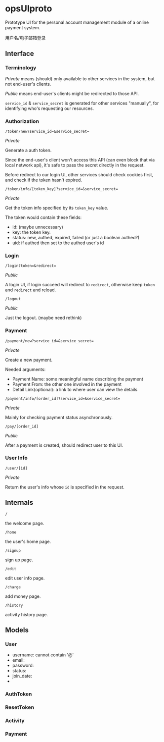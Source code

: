 opsUIproto
==========

Prototype UI for the personal account management module of a online payment system.

用户名/电子邮箱登录 

## Interface

### Terminology

*Private* means (should) only available to other services in the system, but not end-user's clients.

*Public* means end-user's clients might be redirected to those API.

`service_id` & `service_secret` is generated for other services "manually", for identifying who's requesting our resources.

### Authorization

`/token/new?service_id=&service_secret=`

*Private*

Generate a auth token.

Since the end-user's client won't access this API (can even block that via local network api), it's safe to pass the secret directly in the request.

Before redirect to our login UI, other services should check cookies first, and check if the token hasn't expired.

`/token/info/[token_key]?service_id=&service_secret=`

*Private*

Get the token info specified by its `token_key` value.

The token would contain these fields:

- id: (maybe unnecessary)
- key: the token key.
- status: new, authed, expired, failed (or just a boolean authed?)
- uid: if authed then set to the authed user's id

### Login

`/login?token=&redirect=`

*Public*

A login UI, if login succeed will redirect to `redirect`, otherwise keep `token` and `redirect` and reload.

`/logout`

*Public*

Just the logout. (maybe need rethink)

### Payment

`/payment/new?service_id=&service_secret=`

*Private*

Create a new payment.

Needed arguments:

- Payment Name: some meaningful name describing the payment
- Payment From: the other one involved in the payment
- Detail Link(optional): a link to where user can view the details


`/payment/info/[order_id]?service_id=&service_secret=`

*Private*

Mainly for checking payment status asynchronously.

`/pay/[order_id]`

*Public*

After a payment is created, should redirect user to this UI.

### User Info

`/user/[id]`

*Private*

Return the user's info whose `id` is specified in the request.

## Internals

`/`

the welcome page.

`/home`

the user's home page.

`/signup`

sign up page.

`/edit`

edit user info page.

`/charge`

add money page.

`/history`

activity history page.

## Models

### User

- username: cannot contain '@'
- email:
- password:
- status:
- join_date:
- 

### AuthToken


### ResetToken


### Activity


### Payment
